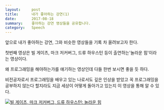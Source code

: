 ```yaml
---
layout:     post
title:      내가 좋아하는 강연(1) 
date:       2017-08-18
summary:    좋아하는 강연 영상들을 공유합니다.
category: 	Speech
---
```


앞으로 내가 좋아하는 강연, 그와 비슷한 영상들을 기록 차 올려보고자 한다. 

첫번째 영상은 빌 게이츠, 마크 저커버그, 드류 하우스턴 등이 출연하는'놀라운 힘'이라는 영상이다. 

왜 프로그래밍을 해야하는가를 얘기하는 영상인데 다들 한번 보시면 좋을 듯 하다. 

비전공자로서 프로그래밍을 배우고 있는 나로서도 깊은 인상을 받았고 꼭 프로그래밍을 공부하지 않는다 할지라도 지금 세상이 어떻게 돌아가고 있는지 이 영상을 통해 알 수 있다.

[![빌 게이츠, 마크 저커버그, 드류 하우스턴: 놀라운 힘](http://img.youtube.com/vi/tSmPdqmpMmE/0.jpg)](https://youtu.be/tSmPdqmpMmE?t=0s)